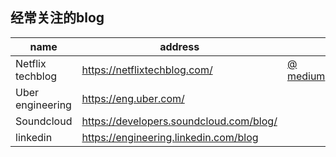 
## 经常关注的blog

|name|address||
|---|---|---|
|Netflix techblog|https://netflixtechblog.com/| [@ medium](https://medium.com/@NetflixTechBlog)|
|Uber engineering|https://eng.uber.com/||
|Soundcloud|https://developers.soundcloud.com/blog/||
|linkedin|https://engineering.linkedin.com/blog||
